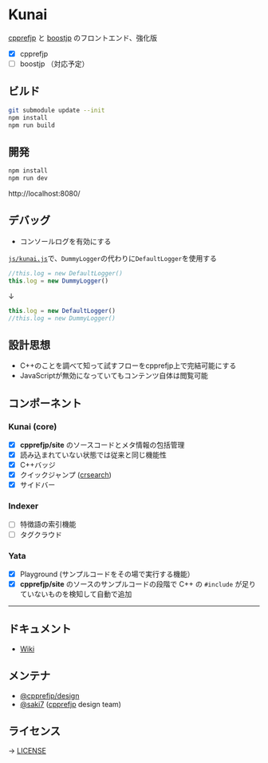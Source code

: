 # Kunai

[cpprefjp](https://cpprefjp.github.io/) と [boostjp](https://boostjp.github.io/) のフロントエンド、強化版

- [x] cpprefjp
- [ ] boostjp （対応予定）

## ビルド

```bash
git submodule update --init
npm install
npm run build
```

## 開発

```bash
npm install
npm run dev
```

http://localhost:8080/


## デバッグ
- コンソールログを有効にする

[`js/kunai.js`](js/kunai.js)で、`DummyLogger`の代わりに`DefaultLogger`を使用する

```js
//this.log = new DefaultLogger()
this.log = new DummyLogger()
```

↓

```js
this.log = new DefaultLogger()
//this.log = new DummyLogger()
```

## 設計思想

- C++のことを調べて知って試すフローをcpprefjp上で完結可能にする
- JavaScriptが無効になっていてもコンテンツ自体は閲覧可能


## コンポーネント

### Kunai (core)

- [x] __cpprefjp/site__ のソースコードとメタ情報の包括管理
- [x] 読み込まれていない状態では従来と同じ機能性
- [x] C++バッジ
- [x] クイックジャンプ ([crsearch](https://github.com/cpprefjp/crsearch))
- [x] サイドバー

### Indexer

- [ ] 特徴語の索引機能
- [ ] タグクラウド

### Yata

- [x] Playground (サンプルコードをその場で実行する機能）
- [x] __cpprefjp/site__ のソースのサンプルコードの段階で C++ の `#include` が足りていないものを検知して自動で追加

---

## ドキュメント

- [Wiki](https://github.com/saki7/kunai/wiki)

## メンテナ

- [@cpprefjp/design]
- [@saki7] ([cpprefjp] design team)

## ライセンス

→ [LICENSE](LICENSE)

[@cpprefjp/design]: https://github.com/orgs/cpprefjp/teams/design
[@saki7]: https://github.com/saki7
[cpprefjp]: https://github.com/cpprefjp

